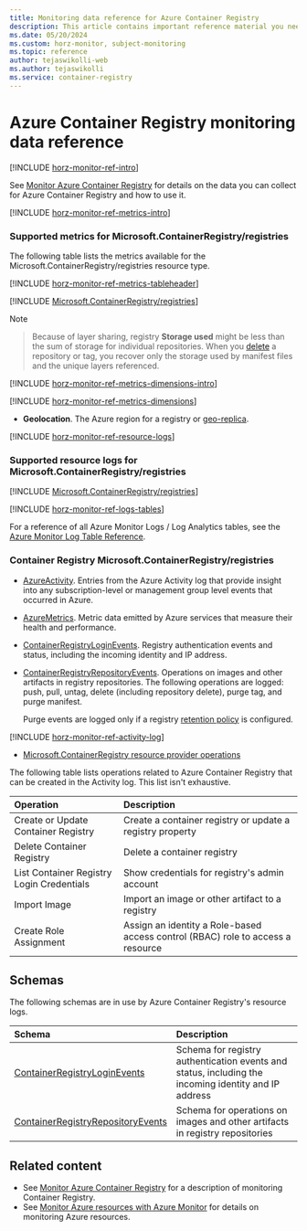 ```yaml
---
title: Monitoring data reference for Azure Container Registry
description: This article contains important reference material you need when you monitor Azure Container Registry.
ms.date: 05/20/2024
ms.custom: horz-monitor, subject-monitoring
ms.topic: reference
author: tejaswikolli-web
ms.author: tejaswikolli
ms.service: container-registry
---
```


# Azure Container Registry monitoring data reference

[!INCLUDE [horz-monitor-ref-intro](~/reusable-content/ce-skilling/azure/includes/azure-monitor/horizontals/horz-monitor-ref-intro.md)]

See [Monitor Azure Container Registry](monitor-container-registry.md) for details on the data you can collect for Azure Container Registry and how to use it.

[!INCLUDE [horz-monitor-ref-metrics-intro](~/reusable-content/ce-skilling/azure/includes/azure-monitor/horizontals/horz-monitor-ref-metrics-intro.md)]

### Supported metrics for Microsoft.ContainerRegistry/registries

The following table lists the metrics available for the Microsoft.ContainerRegistry/registries resource type.

[!INCLUDE [horz-monitor-ref-metrics-tableheader](~/reusable-content/ce-skilling/azure/includes/azure-monitor/horizontals/horz-monitor-ref-metrics-tableheader.md)]

[!INCLUDE [Microsoft.ContainerRegistry/registries](~/azure-reference-other-repo/azure-monitor-ref/supported-metrics/includes/microsoft-containerregistry-registries-metrics-include.md)]

> [!NOTE]

> Because of layer sharing, registry **Storage used** might be less than the sum of storage for individual repositories. When you [delete](container-registry-delete.md) a repository or tag, you recover only the storage used by manifest files and the unique layers referenced.

[!INCLUDE [horz-monitor-ref-metrics-dimensions-intro](~/reusable-content/ce-skilling/azure/includes/azure-monitor/horizontals/horz-monitor-ref-metrics-dimensions-intro.md)]

[!INCLUDE [horz-monitor-ref-metrics-dimensions](~/reusable-content/ce-skilling/azure/includes/azure-monitor/horizontals/horz-monitor-ref-metrics-dimensions.md)]

- **Geolocation**. The Azure region for a registry or [geo-replica](container-registry-geo-replication.md).

[!INCLUDE [horz-monitor-ref-resource-logs](~/reusable-content/ce-skilling/azure/includes/azure-monitor/horizontals/horz-monitor-ref-resource-logs.md)]

### Supported resource logs for Microsoft.ContainerRegistry/registries

[!INCLUDE [Microsoft.ContainerRegistry/registries](~/azure-reference-other-repo/azure-monitor-ref/supported-logs/includes/microsoft-containerregistry-registries-logs-include.md)]

[!INCLUDE [horz-monitor-ref-logs-tables](~/reusable-content/ce-skilling/azure/includes/azure-monitor/horizontals/horz-monitor-ref-logs-tables.md)]

For a reference of all Azure Monitor Logs / Log Analytics tables, see the [Azure Monitor Log Table Reference](/azure/azure-monitor/reference/tables/tables-resourcetype).

### Container Registry Microsoft.ContainerRegistry/registries

- [AzureActivity](/azure/azure-monitor/reference/tables/azureactivity#columns). Entries from the Azure Activity log that provide insight into any subscription-level or management group level events that occurred in Azure.
- [AzureMetrics](/azure/azure-monitor/reference/tables/azuremetrics#columns). Metric data emitted by Azure services that measure their health and performance.
- [ContainerRegistryLoginEvents](/azure/azure-monitor/reference/tables/containerregistryloginevents#columns). Registry authentication events and status, including the incoming identity and IP address.
- [ContainerRegistryRepositoryEvents](/azure/azure-monitor/reference/tables/containerregistryrepositoryevents#columns). Operations on images and other artifacts in registry repositories. The following operations are logged: push, pull, untag, delete (including repository delete), purge tag, and purge manifest.

  Purge events are logged only if a registry [retention policy](container-registry-retention-policy.md) is configured.

[!INCLUDE [horz-monitor-ref-activity-log](~/reusable-content/ce-skilling/azure/includes/azure-monitor/horizontals/horz-monitor-ref-activity-log.md)]

- [Microsoft.ContainerRegistry resource provider operations](/azure/role-based-access-control/resource-provider-operations#microsoftcontainerregistry)

The following table lists operations related to Azure Container Registry that can be created in the Activity log. This list isn't exhaustive.

| Operation | Description |
|:---|:---|
| Create or Update Container Registry | Create a container registry or update a registry property |
| Delete Container Registry | Delete a container registry |
| List Container Registry Login Credentials | Show credentials for registry's admin account |
| Import Image | Import an image or other artifact to a registry |
| Create Role Assignment | Assign an identity a Role-based access control (RBAC) role to access a resource  |

## Schemas

The following schemas are in use by Azure Container Registry's resource logs.

| Schema | Description |
|:--- |:---|
| [ContainerRegistryLoginEvents](/azure/azure-monitor/reference/tables/ContainerRegistryLoginEvents)  | Schema for registry authentication events and status, including the incoming identity and IP address |
| [ContainerRegistryRepositoryEvents](/azure/azure-monitor/reference/tables/ContainerRegistryRepositoryEvents) | Schema for operations on images and other artifacts in registry repositories |

## Related content

- See [Monitor Azure Container Registry](monitor-container-registry.md) for a description of monitoring Container Registry.
- See [Monitor Azure resources with Azure Monitor](/azure/azure-monitor/essentials/monitor-azure-resource) for details on monitoring Azure resources.
